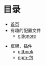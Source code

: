 # 目录

* [首页](README.md)
* 有趣的配置文件
  * [gitignore](./config-library/gitignore.md)
- 框架、插件
  - [gitbook](./software-library/gitbook.md)
  - [npm-包](./software-library/npm.md)